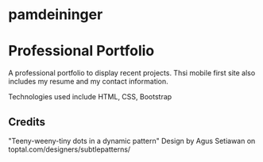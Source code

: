 # pamdeininger

# Professional Portfolio

A professional portfolio to display recent projects. Thsi mobile first site also includes my resume and my contact information.

Technologies used include HTML, CSS, Bootstrap

## Credits

"Teeny-weeny-tiny dots in a dynamic pattern" Design by Agus Setiawan on toptal.com/designers/subtlepatterns/
